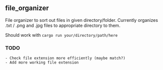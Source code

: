 ## file_organizer
File organizer to sort out files in given directory/folder.
Currently organizes .txt / .png and .jpg files to appropriate directory to them.

Should work with ```cargo run your/directory/path/here```


### TODO
    - Check file extension more efficiently (maybe match?) 
    - Add more working file extension
